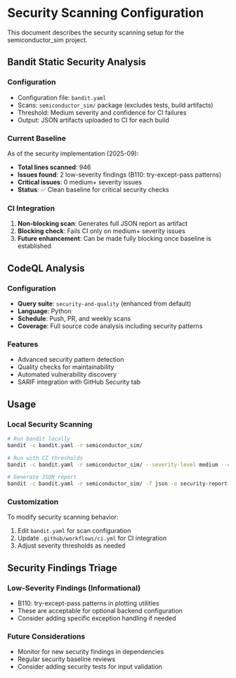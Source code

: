 # Security Scanning Configuration

This document describes the security scanning setup for the semiconductor_sim project.

## Bandit Static Security Analysis

### Configuration
- Configuration file: `bandit.yaml`
- Scans: `semiconductor_sim/` package (excludes tests, build artifacts)
- Threshold: Medium severity and confidence for CI failures
- Output: JSON artifacts uploaded to CI for each build

### Current Baseline
As of the security implementation (2025-09):
- **Total lines scanned**: 946
- **Issues found**: 2 low-severity findings (B110: try-except-pass patterns)
- **Critical issues**: 0 medium+ severity issues
- **Status**: ✅ Clean baseline for critical security checks

### CI Integration
1. **Non-blocking scan**: Generates full JSON report as artifact
2. **Blocking check**: Fails CI only on medium+ severity issues
3. **Future enhancement**: Can be made fully blocking once baseline is established

## CodeQL Analysis

### Configuration
- **Query suite**: `security-and-quality` (enhanced from default)
- **Language**: Python
- **Schedule**: Push, PR, and weekly scans
- **Coverage**: Full source code analysis including security patterns

### Features
- Advanced security pattern detection
- Quality checks for maintainability
- Automated vulnerability discovery
- SARIF integration with GitHub Security tab

## Usage

### Local Security Scanning
```bash
# Run bandit locally
bandit -c bandit.yaml -r semiconductor_sim/

# Run with CI thresholds
bandit -c bandit.yaml -r semiconductor_sim/ --severity-level medium --confidence-level medium

# Generate JSON report
bandit -c bandit.yaml -r semiconductor_sim/ -f json -o security-report.json
```

### Customization
To modify security scanning behavior:
1. Edit `bandit.yaml` for scan configuration
2. Update `.github/workflows/ci.yml` for CI integration
3. Adjust severity thresholds as needed

## Security Findings Triage

### Low-Severity Findings (Informational)
- B110: try-except-pass patterns in plotting utilities
- These are acceptable for optional backend configuration
- Consider adding specific exception handling if needed

### Future Considerations
- Monitor for new security findings in dependencies
- Regular security baseline reviews
- Consider adding security tests for input validation